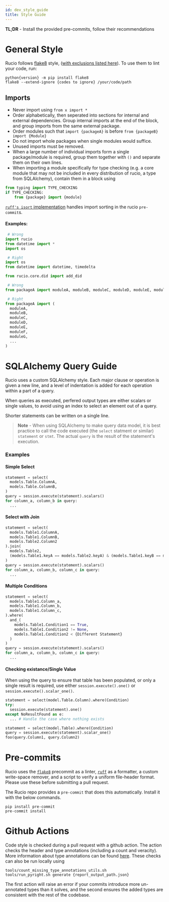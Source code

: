 ```yaml
---
id: dev_style_guide
title: Style Guide 
---
```


**TL;DR**  - Install the provided pre-commits, follow their recommendations

# General Style 
Rucio follows [flake8](https://flake8.pycqa.org/en/latest/user/index.html) style, ([with exclusions listed here](https://github.com/rucio/rucio/blob/master/.flake8)). 
To use them to lint your code, run: 
```
python{version} -m pip install flake8 
flake8 --extend-ignore {codes to ignore} /your/code/path
```

## Imports
* Never import using `from x import *`
* Order alphabetically, then seperated into sections for internal and external dependencies. Group internal imports at the end of the block, and group imports from the same external package.
* Order modules such that `import {packageA}` is before `from {packageB} import {Module}`
* Do not import whole packages when single modules would suffice. 
* Unused imports must be removed. 
* When a large number of individual imports form a single package/module is required, group them together with `()` and separate them on their own lines. 
* When importing a module specifically for type checking (e.g. a core module that may not be included in every distribution of rucio, a type from SQLAlchemy), contain them in a block using 
```python
from typing import TYPE_CHECKING
if TYPE_CHECKING: 
    from {package} import {module}
```

[`ruff's isort` implementation](https://docs.astral.sh/ruff/faq/#how-does-ruffs-import-sorting-compare-to-isort) handles import sorting in the rucio `pre-commit`s. 

#### Examples: 
```python 
 # Wrong
import rucio  
from datetime import * 
import os 

 # Right
import os 
from datetime import datetime, timedelta

from rucio.core.did import add_did
```

```python 
 # Wrong
from packageA import moduleA, moduleB, moduleC, moduleD, moduleE, moduleF, moduleG, ...

 # Right
from packageA import ( 
  moduleA, 
  moduleB, 
  moduleC, 
  moduleD, 
  moduleE,
  moduleF, 
  moduleG, 
  ...
)
```

# SQLAlchemy Query Guide 
Rucio uses a custom SQLAlchemy style. 
Each major clause or operation is given a new line, and a level of indentation is added for each operation within a part of a query.

When queries as executed, perfered output types are either scalars or single values, to avoid using an index to select an element out of a query. 

Shorter statements can be written on a single line. 

> **Note** - When using SQLAlchemy to make query data model, it is best practice to call the code executed (the `select` statment or similar) `statement` or `stmt`. The actual `query` is the result of the statement's execution. 

### Examples 
#### Simple Select 
```python 
statement = select(
  models.Table.ColumnA, 
  models.Table.ColumnB, 
)
query = session.execute(statement).scalars()
for column_a, column_b in query: 
  ...
```
#### Select with Join 
```python 
statement = select(
  models.Table1.ColumnA, 
  models.Table1.ColumnB, 
  models.Table2.Column2
).join(
  models.Table2, 
  (models.Table1.keyA == models.Table2.keyA) & (models.Table1.keyB == models.Table2.keyB) 
)
query = session.execute(statement).scalars()
for column_a, column_b, column_c in query: 
  ...
```

#### Multiple Conditions
```python 
statement = select(
  models.Table1.Column_a, 
  models.Table1.Column_b, 
  models.Table1.Column_c,
).where(
  and_(
    models.Table1.Condition1 == True,  
    models.Table1.Condition2 != None, 
    models.Table1.Condition2 < {Different Statement}
  )
)
query = session.execute(statement).scalars()
for column_a, column_b, column_c in query: 
  ...
```

#### Checking existance/Single Value
When using the query to ensure that table has been populated, or only a single result is required, use either `session.execute().one()` or `session.execute().scalar_one()`. 

```python
statement = select(model.Table.Column).where(Condition)
try: 
  session.execute(statement).one() 
except NoResultFound as e: 
  ... # Handle the case where nothing exists 
```

```python 
statement = select(model.Table).where(Condition)
query = session.execute(statement).scalar_one()
foo(query.Column1, query.Column2)
```

# Pre-commits 
Rucio uses the [`flake8`](https://github.com/PyCQA/flake8) precommit as a linter, [`ruff`](https://github.com/astral-sh/ruff-pre-commit) as a formatter, 
a custom write-space remover, and a script to verify a uniform file-header format. 
Please use these before submitting a pull request. 

The Rucio repo provides a `pre-commit` that does this automatically. 
Install it with the below commands. 

```shell
pip install pre-commit
pre-commit install
```

# Github Actions 
Code style is checked during a pull request with a github action. 
The action checks the header and type annotations (including a count and veracity). 
More information about type annotations can be found [here](./type_annotation_guide.md). 
These checks can also be run locally using

```shell 
tools/count_missing_type_annotations_utils.sh 
tools/run_pyright.sh generate {report_output_path.json}
```
The first action will raise an error if your commits introduce more un-annotated types than it solves, 
and the second ensures the added types are consistent with the rest of the codebase. 

